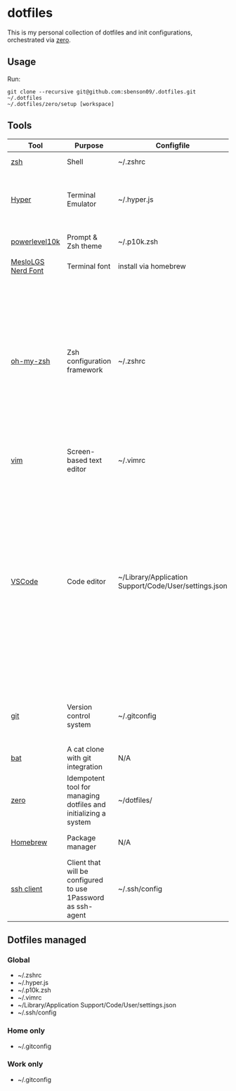 # dotfiles

This is my personal collection of dotfiles and init configurations, orchestrated via [zero](https://github.com/zero-sh/zero.sh).

## Usage
Run:
```
git clone --recursive git@github.com:sbenson09/.dotfiles.git ~/.dotfiles
~/.dotfiles/zero/setup [workspace]
```

## Tools

| Tool | Purpose | Configfile | Configurations |
| ---- | ------- | ---------- | -------------- |
| [zsh](https://www.zsh.org) | Shell | ~/.zshrc | Handled by oh-my-zsh |
| [Hyper](https://hyper.is) | Terminal Emulator | ~/.hyper.js | MesloLGS NF, plugins: hyper-theme, hyper-border, hyper-dnd-tabs, hyper-search |
| [powerlevel10k](https://github.com/romkatv/powerlevel10k) | Prompt & Zsh theme | ~/.p10k.zsh | A dozen+ settings relating to my prompt |
| [MesloLGS Nerd Font](N/A) | Terminal font | install via homebrew | N/A |
| [oh-my-zsh](https://ohmyz.sh) | Zsh configuration framework | ~/.zshrc | plugins: git zsh-autosuggestions kubectl aws brew colored-man-pages command-not-found docker docker-compose gh helm kubectx macos kind pip python pyenv terraform vagrant vscode gcloud zsh-syntax-highlighting powerlevel10k, bat theme |
| [vim](https://www.vim.org) | Screen-based text editor | ~/.vimrc | Turn on number lines, syntax highlighting |
| [VSCode](https://code.visualstudio.com) | Code editor | ~/Library/Application Support/Code/User/settings.json | Hyper theme, text wrapping, autopep8 on save, terraform fmt on save, integrated terminal font, ini/properties autoformat on save, shell script format on save, json format on save, json with comments format with save, git autofetch. Extensions synced by VSCode, user settings captured in configfile |
| [git](https://git-scm.com) | Version control system | ~/.gitconfig | User config, 1Password Config, aliases, editor config, auto setup remote for push |
| [bat](https://github.com/sharkdp/bat) | A cat clone with git integration | N/A | Theme |
| [zero](https://github.com/zero-sh/zero.sh) | Idempotent tool for managing dotfiles and initializing a system | ~/dotfiles/ | Config files, brew applications, scripts to run before and after |
| [Homebrew](https://brew.sh) | Package manager | N/A | A long list of applications and casks to install |
| [ssh client](https://www.openssh.com) | Client that will be configured to use 1Password as ssh-agent | ~/.ssh/config| 1Password ssh-agent |

## Dotfiles managed

### Global

* ~/.zshrc
* ~/.hyper.js
* ~/.p10k.zsh
* ~/.vimrc
* ~/Library/Application Support/Code/User/settings.json
* ~/.ssh/config

### Home only

* ~/.gitconfig

### Work only

* ~/.gitconfig
